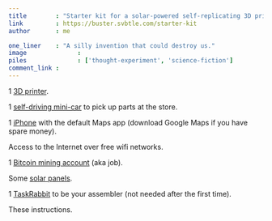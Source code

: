 ```yaml
---
title        : "Starter kit for a solar-powered self-replicating 3D printer that can make enough money to buy its own materials, pick them up, and print children when it feels ready."
link         : https://buster.svbtle.com/starter-kit
author       : me

one_liner    : "A silly invention that could destroy us."
image			   : 
piles			   : ['thought-experiment', 'science-fiction']
comment_link : 
---
```


1 [3D printer](http://store.makerbot.com/3d-printers.html).

1 [self-driving mini-car](http://www.cnn.com/2012/09/25/tech/innovation/self-driving-car-california/index.html) to pick up parts at the store.

1 [iPhone](http://www.apple.com/iphone/) with the default Maps app (download Google Maps if you have spare money).

Access to the Internet over free wifi networks.

1 [Bitcoin mining account](http://startbitcoin.com/) (aka job).

Some [solar panels](http://www.amazon.com/s/ref=s9_dnav_bw_ir03_s?node=2972638011,!3238155011,552808,3236381,2236628011&search-alias=lawngarden&bbn=3236381&pf_rd_m=ATVPDKIKX0DER&pf_rd_s=merchandised-search-4&pf_rd_r=08E6F01EC6E349C48431&pf_rd_t=101&pf_rd_p=1392556762&pf_rd_i=3236381).

1 [TaskRabbit](https://www.taskrabbit.com/) to be your assembler (not needed after the first time).

These instructions.
